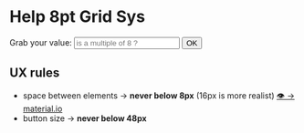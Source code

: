 # Help 8pt Grid Sys

<form onsubmit="return false">
  <div>
    <label>Grab your value:</label>
    <input id="gridSys8Value" type="text" placeholder="is a multiple of 8 ?" />
    <button id="grid8helper"
      onclick="output(document.getElementById('gridSys8Value').value,document.getElementById('gridSys8Render'));">
      OK
    </button>
    <span id="gridSys8Render" class="result"> </span>
  </div>
</form>

## UX rules

- space between elements → **never below 8px** (16px is more realist) [👁 → material.io](https://material.io/design/layout/spacing-methods.html#touch-targets)
- button size → **never below 48px**

